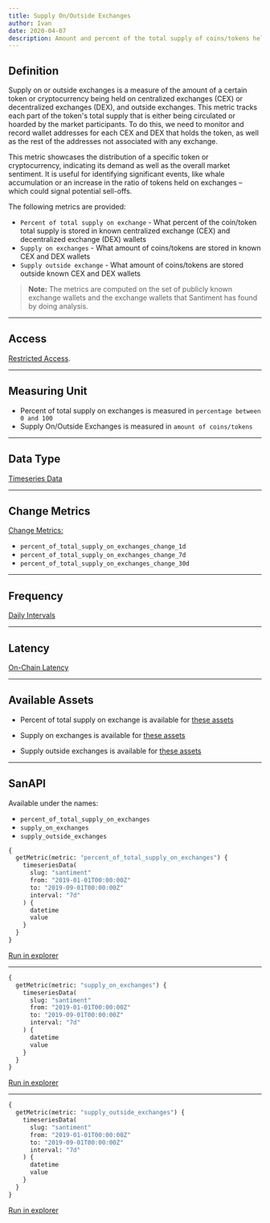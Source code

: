 ```yaml
---
title: Supply On/Outside Exchanges
author: Ivan
date: 2020-04-07
description: Amount and percent of the total supply of coins/tokens held by exchange and non-exchange wallets
---
```


## Definition

Supply on or outside exchanges is a measure of the amount of a certain token or cryptocurrency being held on centralized exchanges (CEX) or decentralized exchanges (DEX), and outside exchanges. This metric tracks each part of the token's total supply that is either being circulated or hoarded by the market participants. To do this, we need to monitor and record wallet addresses for each CEX and DEX that holds the token, as well as the rest of the addresses not associated with any exchange.

This metric showcases the distribution of a specific token or cryptocurrency, indicating its demand as well as the overall market sentiment. It is useful for identifying significant events, like whale accumulation or an increase in the ratio of tokens held on exchanges – which could signal potential sell-offs.

The following metrics are provided:

- `Percent of total supply on exchange` - What percent of the coin/token total supply is stored in known centralized exchange (CEX) and decentralized exchange (DEX) wallets
- `Supply on exchanges` - What amount of coins/tokens are stored in known CEX and DEX wallets
- `Supply outside exchange` - What amount of coins/tokens are stored outside known CEX and DEX wallets

> **Note:** The metrics are computed on the set of publicly known exchange wallets
> and the exchange wallets that Santiment has found by doing analysis.

---

## Access

[Restricted Access](/metrics/details/access#restricted-access).

---

## Measuring Unit

- Percent of total supply on exchanges is measured in `percentage between 0 and 100`
- Supply On/Outside Exchanges is measured in `amount of coins/tokens`

---

## Data Type

[Timeseries Data](/metrics/details/data-type#timeseries-data)

---

## Change Metrics

[Change Metrics:](/metrics/details/change_metrics)

* `percent_of_total_supply_on_exchanges_change_1d`
* `percent_of_total_supply_on_exchanges_change_7d`
* `percent_of_total_supply_on_exchanges_change_30d`

---

## Frequency

[Daily Intervals](/metrics/details/frequency#daily-frequency)

---

## Latency

[On-Chain Latency](/metrics/details/latency#on-chain-latency)

---

## Available Assets

- Percent of total supply on exchange is available for [these
  assets](<https://api.santiment.net/graphiql?variables=&query=%7B%0A%20%20getMetric(metric%3A%20%22percent_of_total_supply_on_exchanges%22)%20%7B%0A%20%20%20%20metadata%20%7B%0A%20%20%20%20%20%20availableSlugs%0A%20%20%20%20%7D%0A%20%20%7D%0A%7D%0A>)
- Supply on exchanges is available for [these
  assets](<https://api.santiment.net/graphiql?variables=&query=%7B%0A%20%20getMetric(metric%3A%20%22supply_on_exchanges%22)%20%7B%0A%20%20%20%20metadata%20%7B%0A%20%20%20%20%20%20availableSlugs%0A%20%20%20%20%7D%0A%20%20%7D%0A%7D%0A>)

- Supply outside exchanges is available for [these
  assets](<https://api.santiment.net/graphiql?variables=&query=%7B%0A%20%20getMetric(metric%3A%20%22supply_outside_exchanges%22)%20%7B%0A%20%20%20%20metadata%20%7B%0A%20%20%20%20%20%20availableSlugs%0A%20%20%20%20%7D%0A%20%20%7D%0A%7D%0A>)

---

## SanAPI

Available under the names:

- `percent_of_total_supply_on_exchanges`
- `supply_on_exchanges`
- `supply_outside_exchanges`

```graphql
{
  getMetric(metric: "percent_of_total_supply_on_exchanges") {
    timeseriesData(
      slug: "santiment"
      from: "2019-01-01T00:00:00Z"
      to: "2019-09-01T00:00:00Z"
      interval: "7d"
    ) {
      datetime
      value
    }
  }
}
```

[Run in
explorer](<https://api.santiment.net/graphiql?query=%7B%0A%09getMetric(metric%3A%22percent_of_total_supply_on_exchanges%22)%20%7B%0A%20%20%20%20timeseriesData(slug%3A%22santiment%22%2C%20from%3A%222019-01-01T00%3A00%3A00Z%22%2C%20to%3A%222019-09-01T00%3A00%3A00Z%22%2C%20interval%3A%227d%22)%20%7B%0A%20%20%20%20%20%20datetime%0A%20%20%20%20%20%20value%0A%20%20%20%20%7D%0A%20%20%7D%0A%7D%0A>)

---

```graphql
{
  getMetric(metric: "supply_on_exchanges") {
    timeseriesData(
      slug: "santiment"
      from: "2019-01-01T00:00:00Z"
      to: "2019-09-01T00:00:00Z"
      interval: "7d"
    ) {
      datetime
      value
    }
  }
}
```

[Run in
explorer](<https://api.santiment.net/graphiql?query=%7B%0A%09getMetric(metric%3A%22supply_on_exchanges%22)%20%7B%0A%20%20%20%20timeseriesData(slug%3A%22santiment%22%2C%20from%3A%222019-01-01T00%3A00%3A00Z%22%2C%20to%3A%222019-09-01T00%3A00%3A00Z%22%2C%20interval%3A%227d%22)%20%7B%0A%20%20%20%20%20%20datetime%0A%20%20%20%20%20%20value%0A%20%20%20%20%7D%0A%20%20%7D%0A%7D%0A>)

---

```graphql
{
  getMetric(metric: "supply_outside_exchanges") {
    timeseriesData(
      slug: "santiment"
      from: "2019-01-01T00:00:00Z"
      to: "2019-09-01T00:00:00Z"
      interval: "7d"
    ) {
      datetime
      value
    }
  }
}
```

[Run in
explorer](<https://api.santiment.net/graphiql?query=%7B%0A%09getMetric(metric%3A%22supply_outside_exchanges%22)%20%7B%0A%20%20%20%20timeseriesData(slug%3A%22santiment%22%2C%20from%3A%222019-01-01T00%3A00%3A00Z%22%2C%20to%3A%222019-09-01T00%3A00%3A00Z%22%2C%20interval%3A%227d%22)%20%7B%0A%20%20%20%20%20%20datetime%0A%20%20%20%20%20%20value%0A%20%20%20%20%7D%0A%20%20%7D%0A%7D%0A>)
